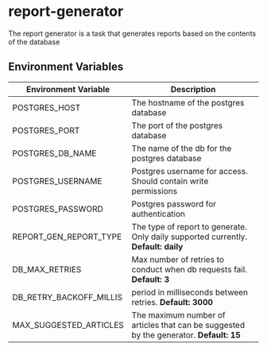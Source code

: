 # report-generator

The report generator is a task that generates reports based on the contents of the database

## Environment Variables
| Environment Variable    | Description                                                                            |
|-------------------------|----------------------------------------------------------------------------------------|
| POSTGRES_HOST           | The hostname of the postgres database                                                  |
| POSTGRES_PORT           | The port of the postgres database                                                      |
| POSTGRES_DB_NAME        | The name of the db for the postgres database                                           |
| POSTGRES_USERNAME       | Postgres username for access. Should contain write permissions                         |
| POSTGRES_PASSWORD       | Postgres password for authentication                                                   |
| REPORT_GEN_REPORT_TYPE  | The type of report to generate. Only daily supported currently. **Default: daily**     |
| DB_MAX_RETRIES          | Max number of retries to conduct when db requests fail. **Default: 3**                 |
| DB_RETRY_BACKOFF_MILLIS | period in milliseconds between retries. **Default: 3000**                              |
| MAX_SUGGESTED_ARTICLES  | The maximum number of articles that can be suggested by the generator. **Default: 15** | 
